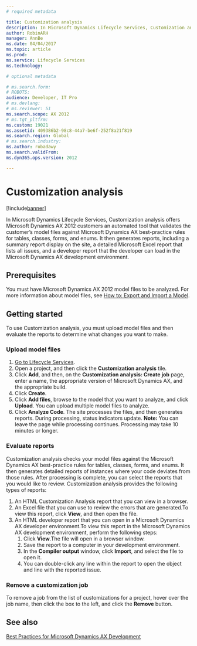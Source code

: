```yaml
---
# required metadata

title: Customization analysis
description: In Microsoft Dynamics Lifecycle Services, Customization analysis offers Microsoft Dynamics AX 2012 customers an automated tool that validates the customer’s model files against Microsoft Dynamics AX best-practice rules for tables, classes, forms, and enums. It then generates reports, including a summary report display on the site, a detailed Microsoft Excel report that lists all issues, and a developer report that the developer can load in the Microsoft Dynamics AX development environment. 
author: RobinARH
manager: AnnBe
ms.date: 04/04/2017
ms.topic: article
ms.prod: 
ms.service: Lifecycle Services
ms.technology: 

# optional metadata

# ms.search.form: 
# ROBOTS: 
audience: Developer, IT Pro
# ms.devlang: 
# ms.reviewer: 51
ms.search.scope: AX 2012
# ms.tgt_pltfrm: 
ms.custom: 19021
ms.assetid: 409386b2-98c8-44a7-be6f-252f8a21f819
ms.search.region: Global
# ms.search.industry: 
ms.author: robadawy
ms.search.validFrom: 
ms.dyn365.ops.version: 2012

---
```


# Customization analysis

[!include[banner](../includes/banner.md)]


In Microsoft Dynamics Lifecycle Services, Customization analysis offers Microsoft Dynamics AX 2012 customers an automated tool that validates the customer’s model files against Microsoft Dynamics AX best-practice rules for tables, classes, forms, and enums. It then generates reports, including a summary report display on the site, a detailed Microsoft Excel report that lists all issues, and a developer report that the developer can load in the Microsoft Dynamics AX development environment. 

Prerequisites
-------------

You must have Microsoft Dynamics AX 2012 model files to be analyzed. For more information about model files, see [How to: Export and Import a Model](http://msdn.microsoft.com/library/c2449a03-7574-4b9d-8518-9005b560209f(AX.60).aspx).

## Getting started
To use Customization analysis, you must upload model files and then evaluate the reports to determine what changes you want to make.

### Upload model files

1.  [Go to Lifecycle Services](https://lcs.dynamics.com).
2.  Open a project, and then click the **Customization analysis** tile.
3.  Click **Add**, and then, on the **Customization analysis: Create job** page, enter a name, the appropriate version of Microsoft Dynamics AX, and the appropriate build.
4.  Click **Create**.
5.  Click **Add files**, browse to the model that you want to analyze, and click **Upload**. You can upload multiple model files to analyze.
6.  Click **Analyze Code**. The site processes the files, and then generates reports. During processing, status indicators update. **Note:** You can leave the page while processing continues. Processing may take 10 minutes or longer.

### Evaluate reports

Customization analysis checks your model files against the Microsoft Dynamics AX best-practice rules for tables, classes, forms, and enums. It then generates detailed reports of instances where your code deviates from those rules. After processing is complete, you can select the reports that you would like to review. Customization analysis provides the following types of reports:

1.  An HTML Customization Analysis report that you can view in a browser.
2.  An Excel file that you can use to review the errors that are generated.To view this report, click **View**, and then open the file.
3.  An HTML developer report that you can open in a Microsoft Dynamics AX developer environment.To view this report in the Microsoft Dynamics AX development environment, perform the following steps:
    1.  Click **View**.The file will open in a browser window.
    2.  Save the report to a computer in your development environment.
    3.  In the **Compiler output** window, click **Import**, and select the file to open it.
    4.  You can double-click any line within the report to open the object and line with the reported issue.

### Remove a customization job

To remove a job from the list of customizations for a project, hover over the job name, then click the box to the left, and click the **Remove** button.

See also
--------

[Best Practices for Microsoft Dynamics AX Development](http://msdn.microsoft.com/library/833e44ff-d89a-459a-84be-0cc5da57ee90(AX.60).aspx)



